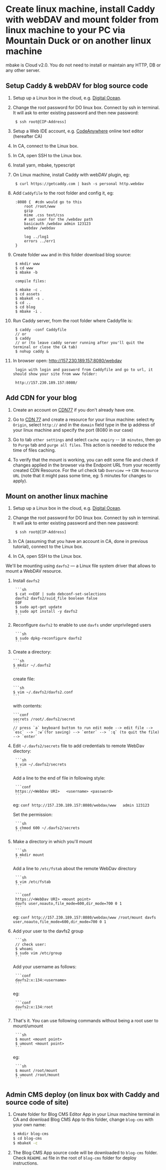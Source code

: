 # Create linux machine, install Caddy with webDAV and mount folder from linux machine to your PC via Mountain Duck or on another linux machine 

mbake is Cloud v2.0. You do not need to install or maintain any HTTP, DB or any other server.

## Setup Caddy & webDAV for blog source code

1. Setup up a Linux box in the cloud, e.g. [Digital Ocean](www.digitalocean.com).

1. Change the root password for DO linux box. Connect by ssh in terminal. It will ask to enter existing password and then new password:

        $ ssh root@[IP-Address]

1. Setup a Web IDE account, e.g. [CodeAnywhere](https://codeanywhere.com) online text editor (hereafter CA)

1. In CA, connect to the Linux box.

1. In CA, open SSH to the Linux box.

1. Install yarn, mbake, typescript

1. On Linux machine, install Caddy with webDAV plugin, eg:

        $ curl https://getcaddy.com | bash -s personal http.webdav

1. Add `Caddyfile` to the root folder and config it, eg:

        :8080 {  #cdn would go to this 
            root /root/www
            gzip
            mime .css text/css
            # set user for the /webdav path
            basicauth /webdav admin 123123 
            webdav /webdav 
            
            log ../log1
            errors ../err1
        }

1. Create folder `www` and in this folder download blog source:

        $ mkdir www
        $ cd www 
        $ mbake -b 

        compile files:

        $ mbake -c .
        $ cd assets
        $ mbakeX -s .
        $ cd ..
        $ cd blog
        $ mbake -i .

1. Run Caddy server, from the root folder where Caddyfile is:
    
        $ caddy -conf Caddyfile 
        // or 
        $ caddy 
        // or (to leave caddy server running after you'll quit the terminal or close the CA tab)
        $ nohup caddy &

1. In browser open:
        http://157.230.189.157:8080/webdav

        login with login and password from Caddyfile and go to url, it should show your site from www folder:

        http://157.230.189.157:8080/


## Add CDN for your blog

1. Create an account on [CDN77](https://www.cdn77.com/) if you don't already have one.

1. Go to [CDN 77](https://client.cdn77.com) and create a resource for your linux machine: select `My Origin`, select `http://` and in the `domain` field type in the ip address of your linux machine and specify the port (8080 in our case)

1. Go to tab `other settings` and select `cache expiry` -- `10 minutes`, then go to `Purge` tab and `purge all files`. This action is needed to reduce the time of files caching.

1. To verify that the mount is working, you can edit some file and check if changes applied in the browser via the Endpoint URL from your recently created CDN Resource. For the url check tab `Overview` --> `CDN Resource URL` (note that it might pass some time, eg: 5 minutes for changes to apply).

## Mount on another linux machine

1. Setup up a Linux box in the cloud, e.g. [Digital Ocean](www.digitalocean.com).

1. Change the root password for DO linux box. Connect by ssh in terminal. It will ask to enter existing password and then new password:

        $ ssh root@[IP-Address]

1. In CA (assuming that you have an account in CA, done in previous tutorial), connect to the Linux box.

1. In CA, open SSH to the Linux box.


We'll be mounting using `davfs2` — a Linux file system driver that allows to mount a WebDAV resource.

1. Install `davfs2`

        ```sh
        $ cat <<EOF | sudo debconf-set-selections
        davfs2 davfs2/suid_file boolean false
        EOF
        $ sudo apt-get update
        $ sudo apt install -y davfs2
        ```

1. Reconfigure `davfs2` to enable to use `davfs` under unprivileged users

        ```sh
    	$ sudo dpkg-reconfigure davfs2
        ```

1.  Create a directory: 

        ```sh
        $ mkdir ~/.davfs2
        ```

    create file:

        ```sh
    	$ vim ~/.davfs2/davfs2.conf
        ```

    with contents:

        ```conf
        secrets /root/.davfs2/secret
        ```
    	// press `a` keyboard button to run edit mode --> edit file --> `esc` --> `:w`(for saving) --> `enter` --> `:q` (to quit the file) --> `enter` 

1. Edit `~/.davfs2/secrets` file to add credentials to remote WebDav diectory:

        ```sh
    	$ vim ~/.davfs2/secrets
        ```

    Add a line to the end of file in following style:

        ```conf
        https://<WebDav URI>   <username> <password>
        ```

    eg: 
        ```conf
        http://157.230.189.157:8080/webdav/www   admin 123123
        ```

    Set the permission: 

        ```sh
        $ chmod 600 ~/.davfs2/secrets
        ```

1. Make a directory in which you'll mount

        ```sh
        $ mkdir mount
        ```

    Add a line to `/etc/fstab` about the remote WebDav directory

        ```sh
    	$ vim /etc/fstab
        ```

        ```conf
        https://<WebDav URI> <mount point>
        davfs user,noauto,file_mode=600,dir_mode=700 0 1
        ```

    eg:
        ```conf
        http://157.230.189.157:8080/webdav/www /root/mount davfs user,noauto,file_mode=600,dir_mode=700 0 1
        ```

1. Add your user to the davfs2 group

        ```sh
        // check user:
        $ whoami
        $ sudo vim /etc/group
        ```

    Add your username as follows:

        ```conf
        davfs2:x:134:<username>
        ```

    eg:

        ```conf
        davfs2:x:134:root
    	```

1. That's it. You can use following commands without being a root user to mount/umount

        ```sh
        $ mount <mount point>
        $ umount <mount point>
        ```

    eg:

        ```sh
        $ mount /root/mount
        $ umount /root/mount
        ```

## Admin CMS deploy (on linux box with Caddy and source code of site)

1. Create folder for Blog CMS Editor App in your Linux machine terminal in CA and download Blog CMS App to this folder, change `blog-cms` with your own name:
    ```sh
    $ mkdir blog-cms
    $ cd blog-cms
    $ mbakeX -c
    ```

1. The Blog CMS App source code will be downloaded to `blog-cms` folder. Check `README.md` file in the root of `blog-cms` folder for deploy instructions.